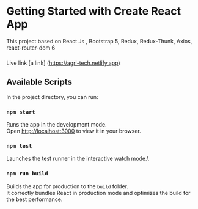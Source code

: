 # Getting Started with Create React App

This project based on React Js , Bootstrap 5, Redux, Redux-Thunk, Axios, react-router-dom 6

###
Live link 
[a link] (https://agri-tech.netlify.app)

## Available Scripts

In the project directory, you can run:

### `npm start`

Runs the app in the development mode.\
Open [http://localhost:3000](http://localhost:3000) to view it in your browser.

### `npm test`

Launches the test runner in the interactive watch mode.\

### `npm run build`

Builds the app for production to the `build` folder.\
It correctly bundles React in production mode and optimizes the build for the best performance.



